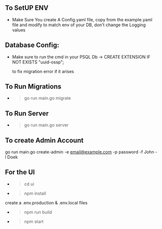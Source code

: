 ## To SetUP ENV

- Make Sure You create A Config.yaml file, copy from the example.yaml file and modify to match env of your DB, don't change the Logging values


## Database Config:
- Make sure to run the cmd in your PSQL Db 
    -> CREATE EXTENSION IF NOT EXISTS "uuid-ossp";

    to fix migration error if it arises

## To Run Migrations 
- >go run main.go migrate

## To Run Server 
- >go run main.go server

## To create Admin Account
go run main.go create-admin -e email@example.com -p password -f John -l Doek

## For the UI
- >cd ui
- > npm install

create a .env.production & .env.local files
- > npm run build
- > npm start
  
